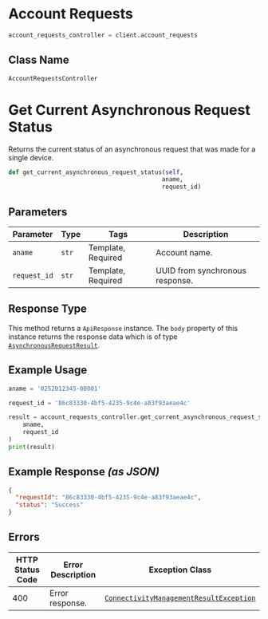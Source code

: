 # Account Requests

```python
account_requests_controller = client.account_requests
```

## Class Name

`AccountRequestsController`


# Get Current Asynchronous Request Status

Returns the current status of an asynchronous request that was made for a single device.

```python
def get_current_asynchronous_request_status(self,
                                           aname,
                                           request_id)
```

## Parameters

| Parameter | Type | Tags | Description |
|  --- | --- | --- | --- |
| `aname` | `str` | Template, Required | Account name. |
| `request_id` | `str` | Template, Required | UUID from synchronous response. |

## Response Type

This method returns a `ApiResponse` instance. The `body` property of this instance returns the response data which is of type [`AsynchronousRequestResult`](../../doc/models/asynchronous-request-result.md).

## Example Usage

```python
aname = '0252012345-00001'

request_id = '86c83330-4bf5-4235-9c4e-a83f93aeae4c'

result = account_requests_controller.get_current_asynchronous_request_status(
    aname,
    request_id
)
print(result)
```

## Example Response *(as JSON)*

```json
{
  "requestId": "86c83330-4bf5-4235-9c4e-a83f93aeae4c",
  "status": "Success"
}
```

## Errors

| HTTP Status Code | Error Description | Exception Class |
|  --- | --- | --- |
| 400 | Error response. | [`ConnectivityManagementResultException`](../../doc/models/connectivity-management-result-exception.md) |

